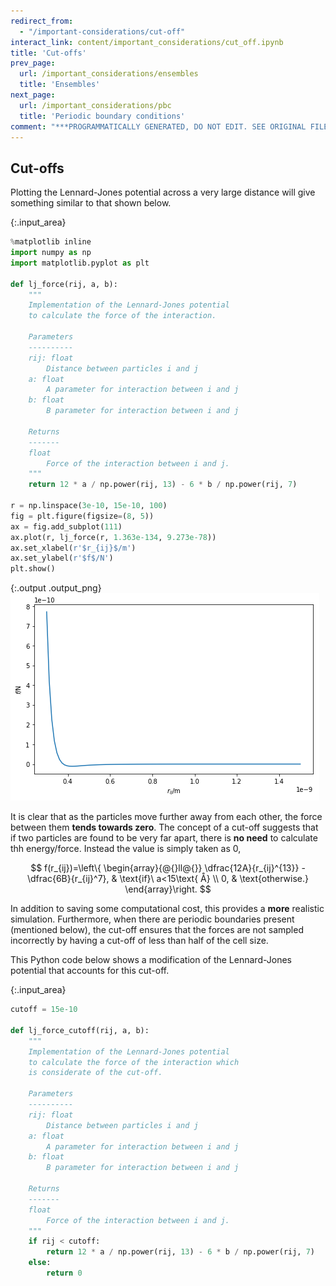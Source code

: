 ```yaml
---
redirect_from:
  - "/important-considerations/cut-off"
interact_link: content/important_considerations/cut_off.ipynb
title: 'Cut-offs'
prev_page:
  url: /important_considerations/ensembles
  title: 'Ensembles'
next_page:
  url: /important_considerations/pbc
  title: 'Periodic boundary conditions'
comment: "***PROGRAMMATICALLY GENERATED, DO NOT EDIT. SEE ORIGINAL FILES IN /content***"
---
```


## Cut-offs

Plotting the Lennard-Jones potential across a very large distance will give something similar to that shown below. 



{:.input_area}
```python
%matplotlib inline
import numpy as np
import matplotlib.pyplot as plt

def lj_force(rij, a, b):
    """
    Implementation of the Lennard-Jones potential 
    to calculate the force of the interaction.
    
    Parameters
    ----------
    rij: float
        Distance between particles i and j
    a: float 
        A parameter for interaction between i and j
    b: float 
        B parameter for interaction between i and j
    
    Returns
    -------
    float
        Force of the interaction between i and j.
    """
    return 12 * a / np.power(rij, 13) - 6 * b / np.power(rij, 7)

r = np.linspace(3e-10, 15e-10, 100)
fig = plt.figure(figsize=(8, 5))
ax = fig.add_subplot(111)
ax.plot(r, lj_force(r, 1.363e-134, 9.273e-78))
ax.set_xlabel(r'$r_{ij}$/m')
ax.set_ylabel(r'$f$/N')
plt.show()
```



{:.output .output_png}
![png](../images/important_considerations/cut_off_1_0.png)



It is clear that as the particles move further away from each other, the force between them **tends towards zero**. 
The concept of a cut-off suggests that if two particles are found to be very far apart, there is **no need** to calculate thh energy/force. 
Instead the value is simply taken as 0,

$$       f(r_{ij})=\left\{
  \begin{array}{@{}ll@{}}
    \dfrac{12A}{r_{ij}^{13}} - \dfrac{6B}{r_{ij}^7}, & \text{if}\ a<15\text{ Å} \\
    0, & \text{otherwise.}
  \end{array}\right.
$$

In addition to saving some computational cost, this provides a **more** realistic simulation. 
Furthermore, when there are periodic boundaries present (mentioned below), the cut-off ensures that the forces are not sampled incorrectly by having a cut-off of less than half of the cell size.  

This Python code below shows a modification of the Lennard-Jones potential that accounts for this cut-off.



{:.input_area}
```python
cutoff = 15e-10

def lj_force_cutoff(rij, a, b):
    """
    Implementation of the Lennard-Jones potential 
    to calculate the force of the interaction which 
    is considerate of the cut-off.
    
    Parameters
    ----------
    rij: float
        Distance between particles i and j
    a: float 
        A parameter for interaction between i and j
    b: float 
        B parameter for interaction between i and j
    
    Returns
    -------
    float
        Force of the interaction between i and j.
    """
    if rij < cutoff:
        return 12 * a / np.power(rij, 13) - 6 * b / np.power(rij, 7)
    else:
        return 0
```

